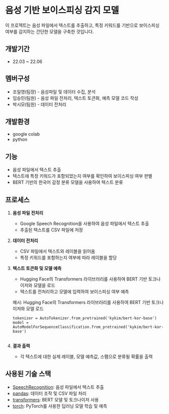 # 음성 기반 보이스피싱 감지 모델

이 프로젝트는 음성 파일에서 텍스트를 추출하고, 특정 키워드를 기반으로 보이스피싱 여부를 감지하는 간단한 모델을 구축한 것입니다.

## 개발기간

- 22.03 ~ 22.06

## 멤버구성

- 조일영(팀장) - 음성파일 및 데이터 수집, 분석
- 임승민(팀원) - 음성 파일 전처리, 텍스트 토큰화, 예측 모델 코드 작성
- 박시모(팀원) - 데이터 전처리

## 개발환경
- google colab
- python

## 기능

- 음성 파일에서 텍스트 추출
- 텍스트에 특정 키워드가 포함되었는지 여부를 확인하여 보이스피싱 여부 판별
- BERT 기반의 한국어 감정 분류 모델을 사용하여 텍스트 분류

## 프로세스

1. **음성 파일 전처리**
    - Google Speech Recognition을 사용하여 음성 파일에서 텍스트 추출
    - 추출된 텍스트를 CSV 파일에 저장

2. **데이터 전처리**
    - CSV 파일에서 텍스트와 레이블을 읽어옴
    - 특정 키워드를 포함하는지 여부에 따라 레이블을 할당

3. **텍스트 토큰화 및 모델 예측**
    - Hugging Face의 Transformers 라이브러리를 사용하여 BERT 기반 토크나이저와 모델을 로드
    - 텍스트를 전처리하고 모델에 입력하여 보이스피싱 여부 예측

    예시: Hugging Face의 Transformers 라이브러리를 사용하여 BERT 기반 토크나이저와 모델 로드
    ```
    tokenizer = AutoTokenizer.from_pretrained('kykim/bert-kor-base')
    model = AutoModelForSequenceClassification.from_pretrained('kykim/bert-kor-base')


5. **결과 출력**
    - 각 텍스트에 대한 실제 레이블, 모델 예측값, 스팸으로 분류될 확률을 출력

## 사용된 기술 스택

- [SpeechRecognition](https://pypi.org/project/SpeechRecognition/): 음성 파일에서 텍스트 추출
- [pandas](https://pandas.pydata.org/): 데이터 조작 및 CSV 파일 처리
- [transformers](https://huggingface.co/transformers/): BERT 모델 및 토크나이저 사용
- [torch](https://pytorch.org/): PyTorch를 사용한 딥러닝 모델 학습 및 예측

